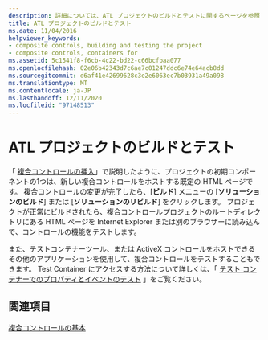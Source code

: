 ```yaml
---
description: 詳細については、ATL プロジェクトのビルドとテストに関するページを参照してください。
title: ATL プロジェクトのビルドとテスト
ms.date: 11/04/2016
helpviewer_keywords:
- composite controls, building and testing the project
- composite controls, containers for
ms.assetid: 5c1541f8-f6cb-4c22-bd22-c66bcfbaa077
ms.openlocfilehash: 02e06b42343d7c6ae7c01247ddc6e74e64acb8dd
ms.sourcegitcommit: d6af41e42699628c3e2e6063ec7b03931a49a098
ms.translationtype: MT
ms.contentlocale: ja-JP
ms.lasthandoff: 12/11/2020
ms.locfileid: "97148513"
---
```

# <a name="building-and-testing-the-atl-project"></a>ATL プロジェクトのビルドとテスト

「 [複合コントロールの挿入](../atl/inserting-a-composite-control.md)」で説明したように、プロジェクトの初期コンポーネントの1つは、新しい複合コントロールをホストする既定の HTML ページです。 複合コントロールの変更が完了したら、[**ビルド**] メニューの [**ソリューションのビルド**] または [**ソリューションのリビルド**] をクリックします。 プロジェクトが正常にビルドされたら、複合コントロールプロジェクトのルートディレクトリにある HTML ページを Internet Explorer または別のブラウザーに読み込んで、コントロールの機能をテストします。

また、テストコンテナーツール、または ActiveX コントロールをホストできるその他のアプリケーションを使用して、複合コントロールをテストすることもできます。 Test Container にアクセスする方法について詳しくは、「 [テスト コンテナーでのプロパティとイベントのテスト](../mfc/testing-properties-and-events-with-test-container.md) 」をご覧ください。

## <a name="see-also"></a>関連項目

[複合コントロールの基本](../atl/atl-composite-control-fundamentals.md)
